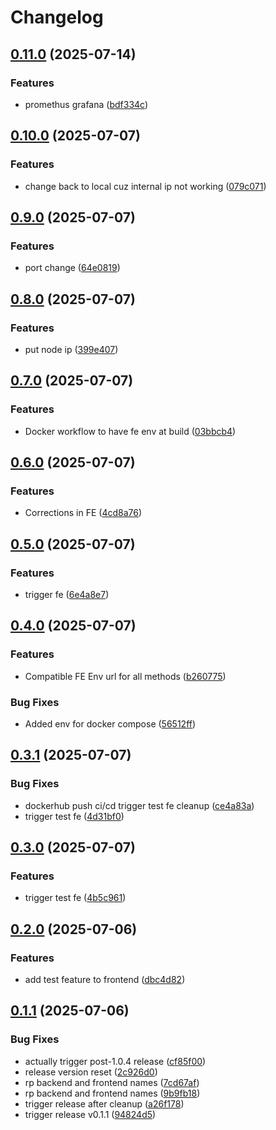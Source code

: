 # Changelog

## [0.11.0](https://github.com/VarunCypherV/VSpend/compare/frontend-v0.10.0...frontend-v0.11.0) (2025-07-14)


### Features

* promethus grafana ([bdf334c](https://github.com/VarunCypherV/VSpend/commit/bdf334c08cb35661017119e1f32f5e300b9b86bb))

## [0.10.0](https://github.com/VarunCypherV/VSpend/compare/frontend-v0.9.0...frontend-v0.10.0) (2025-07-07)


### Features

* change back to local cuz internal ip not working ([079c071](https://github.com/VarunCypherV/VSpend/commit/079c0710ca4745d216cdf5920bfde0c85f8eafd6))

## [0.9.0](https://github.com/VarunCypherV/VSpend/compare/frontend-v0.8.0...frontend-v0.9.0) (2025-07-07)


### Features

* port change ([64e0819](https://github.com/VarunCypherV/VSpend/commit/64e0819d4f4ee191afd459d75fd60cfb9eba92ad))

## [0.8.0](https://github.com/VarunCypherV/VSpend/compare/frontend-v0.7.0...frontend-v0.8.0) (2025-07-07)


### Features

* put node ip ([399e407](https://github.com/VarunCypherV/VSpend/commit/399e407301c8d782601e8052d501807b6c8b01aa))

## [0.7.0](https://github.com/VarunCypherV/VSpend/compare/frontend-v0.6.0...frontend-v0.7.0) (2025-07-07)


### Features

* Docker workflow to have fe env at build ([03bbcb4](https://github.com/VarunCypherV/VSpend/commit/03bbcb49291699e9ca64de58e1ae4ee5b5ed290e))

## [0.6.0](https://github.com/VarunCypherV/VSpend/compare/frontend-v0.5.0...frontend-v0.6.0) (2025-07-07)


### Features

* Corrections in FE ([4cd8a76](https://github.com/VarunCypherV/VSpend/commit/4cd8a76b7d951908dcbbfa3867b579be121451e0))

## [0.5.0](https://github.com/VarunCypherV/VSpend/compare/frontend-v0.4.0...frontend-v0.5.0) (2025-07-07)


### Features

* trigger fe ([6e4a8e7](https://github.com/VarunCypherV/VSpend/commit/6e4a8e793aed2fec2ae9a17ac513541093c2e0e1))

## [0.4.0](https://github.com/VarunCypherV/VSpend/compare/frontend-v0.3.1...frontend-v0.4.0) (2025-07-07)


### Features

* Compatible FE Env url for all methods ([b260775](https://github.com/VarunCypherV/VSpend/commit/b260775080331c3e7b1687c142b64f6b491e2bcc))


### Bug Fixes

* Added env for docker compose ([56512ff](https://github.com/VarunCypherV/VSpend/commit/56512ff5ce0be941443d8cc34e89243c8bb1112c))

## [0.3.1](https://github.com/VarunCypherV/VSpend/compare/frontend-v0.3.0...frontend-v0.3.1) (2025-07-07)


### Bug Fixes

* dockerhub push ci/cd trigger test fe cleanup ([ce4a83a](https://github.com/VarunCypherV/VSpend/commit/ce4a83a518990089325659c853b5672b0cf3a408))
* trigger test fe ([4d31bf0](https://github.com/VarunCypherV/VSpend/commit/4d31bf05008b95364af3a7bbfa79a5949c44b32a))

## [0.3.0](https://github.com/VarunCypherV/VSpend/compare/frontend-v0.2.0...frontend-v0.3.0) (2025-07-07)


### Features

* trigger test fe ([4b5c961](https://github.com/VarunCypherV/VSpend/commit/4b5c961c6deb20c1264a756d94ef345cb801cce3))

## [0.2.0](https://github.com/VarunCypherV/VSpend/compare/frontend-v0.1.1...frontend-v0.2.0) (2025-07-06)


### Features

* add test feature to frontend ([dbc4d82](https://github.com/VarunCypherV/VSpend/commit/dbc4d824cd53b9046b41ef951ebc821ef0627518))

## [0.1.1](https://github.com/VarunCypherV/VSpend/compare/frontend-v0.1.0...frontend-v0.1.1) (2025-07-06)


### Bug Fixes

* actually trigger post-1.0.4 release ([cf85f00](https://github.com/VarunCypherV/VSpend/commit/cf85f00de21adfb71d28923b90dc3ca9444b6688))
* release version reset ([2c926d0](https://github.com/VarunCypherV/VSpend/commit/2c926d0695ef44ee475a5b8e464ddbc810053d25))
* rp backend and frontend names ([7cd67af](https://github.com/VarunCypherV/VSpend/commit/7cd67af54dd436fbfe4ea3668b6e6023f34f0dbe))
* rp backend and frontend names ([9b9fb18](https://github.com/VarunCypherV/VSpend/commit/9b9fb1840e6386ba3ef937cba91fe1d8c94c2abd))
* trigger release after cleanup ([a26f178](https://github.com/VarunCypherV/VSpend/commit/a26f178757be946b66f87aa1048b8cd395ffc30a))
* trigger release v0.1.1 ([94824d5](https://github.com/VarunCypherV/VSpend/commit/94824d5a7082803390fe43c59a83e53a72b5b343))
